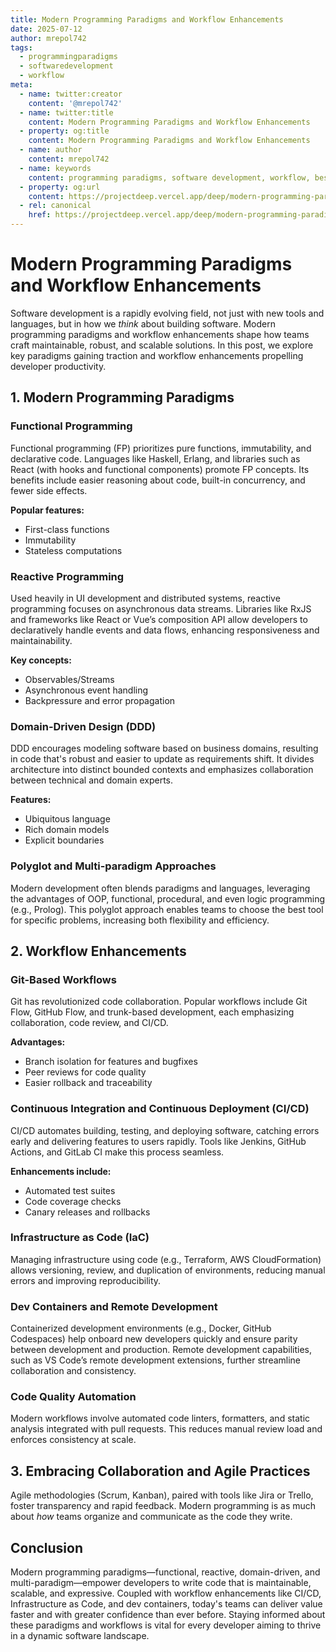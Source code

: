 ```yaml
---
title: Modern Programming Paradigms and Workflow Enhancements
date: 2025-07-12
author: mrepol742
tags:
  - programmingparadigms
  - softwaredevelopment
  - workflow
meta:
  - name: twitter:creator
    content: '@mrepol742'
  - name: twitter:title
    content: Modern Programming Paradigms and Workflow Enhancements
  - property: og:title
    content: Modern Programming Paradigms and Workflow Enhancements
  - name: author
    content: mrepol742
  - name: keywords
    content: programming paradigms, software development, workflow, best practices, productivity
  - property: og:url
    content: https://projectdeep.vercel.app/deep/modern-programming-paradigms-and-workflow-enhancements/
  - rel: canonical
    href: https://projectdeep.vercel.app/deep/modern-programming-paradigms-and-workflow-enhancements/
---
```


# Modern Programming Paradigms and Workflow Enhancements

Software development is a rapidly evolving field, not just with new tools and languages, but in how we *think* about building software. Modern programming paradigms and workflow enhancements shape how teams craft maintainable, robust, and scalable solutions. In this post, we explore key paradigms gaining traction and workflow enhancements propelling developer productivity.

## 1. Modern Programming Paradigms

### Functional Programming
Functional programming (FP) prioritizes pure functions, immutability, and declarative code. Languages like Haskell, Erlang, and libraries such as React (with hooks and functional components) promote FP concepts. Its benefits include easier reasoning about code, built-in concurrency, and fewer side effects.

**Popular features:**
- First-class functions
- Immutability
- Stateless computations

### Reactive Programming
Used heavily in UI development and distributed systems, reactive programming focuses on asynchronous data streams. Libraries like RxJS and frameworks like React or Vue’s composition API allow developers to declaratively handle events and data flows, enhancing responsiveness and maintainability.

**Key concepts:**
- Observables/Streams
- Asynchronous event handling
- Backpressure and error propagation

### Domain-Driven Design (DDD)
DDD encourages modeling software based on business domains, resulting in code that's robust and easier to update as requirements shift. It divides architecture into distinct bounded contexts and emphasizes collaboration between technical and domain experts.

**Features:**
- Ubiquitous language
- Rich domain models
- Explicit boundaries

### Polyglot and Multi-paradigm Approaches
Modern development often blends paradigms and languages, leveraging the advantages of OOP, functional, procedural, and even logic programming (e.g., Prolog). This polyglot approach enables teams to choose the best tool for specific problems, increasing both flexibility and efficiency.

## 2. Workflow Enhancements

### Git-Based Workflows
Git has revolutionized code collaboration. Popular workflows include Git Flow, GitHub Flow, and trunk-based development, each emphasizing collaboration, code review, and CI/CD.

**Advantages:**
- Branch isolation for features and bugfixes
- Peer reviews for code quality
- Easier rollback and traceability

### Continuous Integration and Continuous Deployment (CI/CD)
CI/CD automates building, testing, and deploying software, catching errors early and delivering features to users rapidly. Tools like Jenkins, GitHub Actions, and GitLab CI make this process seamless.

**Enhancements include:**
- Automated test suites
- Code coverage checks
- Canary releases and rollbacks

### Infrastructure as Code (IaC)
Managing infrastructure using code (e.g., Terraform, AWS CloudFormation) allows versioning, review, and duplication of environments, reducing manual errors and improving reproducibility.

### Dev Containers and Remote Development
Containerized development environments (e.g., Docker, GitHub Codespaces) help onboard new developers quickly and ensure parity between development and production. Remote development capabilities, such as VS Code’s remote development extensions, further streamline collaboration and consistency.

### Code Quality Automation
Modern workflows involve automated code linters, formatters, and static analysis integrated with pull requests. This reduces manual review load and enforces consistency at scale.

## 3. Embracing Collaboration and Agile Practices

Agile methodologies (Scrum, Kanban), paired with tools like Jira or Trello, foster transparency and rapid feedback. Modern programming is as much about *how* teams organize and communicate as the code they write.

## Conclusion
Modern programming paradigms—functional, reactive, domain-driven, and multi-paradigm—empower developers to write code that is maintainable, scalable, and expressive. Coupled with workflow enhancements like CI/CD, Infrastructure as Code, and dev containers, today's teams can deliver value faster and with greater confidence than ever before. Staying informed about these paradigms and workflows is vital for every developer aiming to thrive in a dynamic software landscape.
